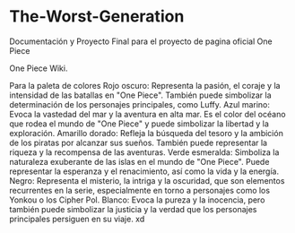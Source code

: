 # The-Worst-Generation
Documentación y Proyecto Final para el proyecto de pagina oficial One Piece

One Piece Wiki.

Para la paleta de colores 
Rojo oscuro: Representa la pasión, el coraje y la intensidad de las batallas en "One Piece". También puede simbolizar la determinación de los personajes principales, como Luffy.
Azul marino: Evoca la vastedad del mar y la aventura en alta mar. Es el color del océano que rodea el mundo de "One Piece" y puede simbolizar la libertad y la exploración.
Amarillo dorado: Refleja la búsqueda del tesoro y la ambición de los piratas por alcanzar sus sueños. También puede representar la riqueza y la recompensa de las aventuras.
Verde esmeralda: Simboliza la naturaleza exuberante de las islas en el mundo de "One Piece". Puede representar la esperanza y el renacimiento, así como la vida y la energía.
Negro: Representa el misterio, la intriga y la oscuridad, que son elementos recurrentes en la serie, especialmente en torno a personajes como los Yonkou o los Cipher Pol.
Blanco: Evoca la pureza y la inocencia, pero también puede simbolizar la justicia y la verdad que los personajes principales persiguen en su viaje. xd
